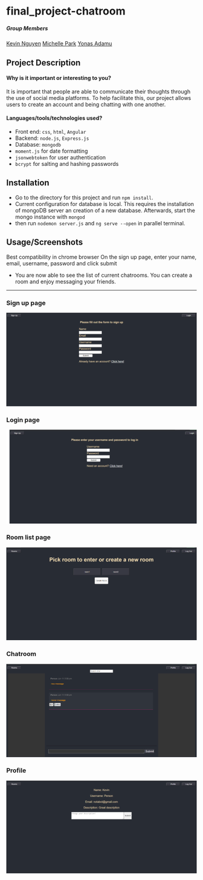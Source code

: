 # final_project-chatroom
  ##### Group Members
 [Kevin Nguyen](https://github.com/kevnguy) 
[Michelle Park](https://github.com/tomatomodest) 
[Yonas Adamu](https://github.com/Yonas-A)
 
## Project Description
#### Why is it important or interesting to you?
It is important that people are able to communicate their thoughts through the use of social media platforms. To help facilitate this, our project allows users to create an account and being chatting with one another.

#### Languages/tools/technologies used?
 -  Front end: `css`, `html`, `Angular`
 - Backend: `node.js`, `Express.js`
 - Database: `mongodb`
 - `moment.js` for date formatting 
 - `jsonwebtoken` for user authentication 
 - `bcrypt` for salting and hashing passwords

  
## Installation
- Go to the directory for this project and run `npm install`.
- Current configuration for database is local. This requires the installation of mongoDB server an creation of a new database. Afterwards, start the mongo instance with `mongod`
- then run `nodemon server.js` and `ng serve --open` in parallel terminal.

## Usage/Screenshots
Best compatibility in chrome browser
On the sign up page, enter your name, email, username, password and click submit
- You are now able to see the list of current chatrooms. You can create a room and enjoy messaging your friends.
---
### Sign up page
![Signup](/images/Signup.png)

### Login page
![Login](/images/Login.png)

### Room list page
![Rooms page](/images/Roomlist.png)

### Chatroom
![chatroom](/images/chatroom.png)

### Profile
![profile](/images/profile.png)
